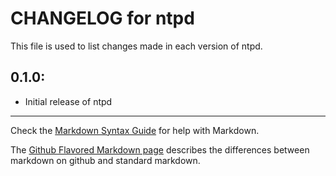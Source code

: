 # CHANGELOG for ntpd

This file is used to list changes made in each version of ntpd.

## 0.1.0:

* Initial release of ntpd

- - -
Check the [Markdown Syntax Guide](http://daringfireball.net/projects/markdown/syntax) for help with Markdown.

The [Github Flavored Markdown page](http://github.github.com/github-flavored-markdown/) describes the differences between markdown on github and standard markdown.
